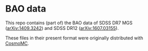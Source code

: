 # BAO data

This repo contains (part of) the BAO data of SDSS DR7 MGS ([arXiv:1409.3242](https://arxiv.org/abs/1409.3242)) and SDSS DR12 ([arXiv:1607.03155](https://arxiv.org/abs/1607.03155)).

These files in their present format were originally distributed with [CosmoMC](https://github.com/cmbant/CosmoMC).
